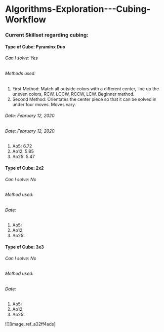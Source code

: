 # Algorithms-Exploration---Cubing-Workflow

### Current Skillset regarding cubing:

#### Type of Cube: Pyraminx Duo
###### Can I solve: Yes
###### Methods used: 
1. First Method: Match all outside colors with a different center, line up the uneven colors, RCW, LCCW, RCCW, LCW. Beginner method.
2. Second Method: Orientates the center piece so that it can be solved in under four moves. Moves vary.
###### Date: February 12, 2020
###### Date: February 12, 2020
1. Ao5: 6.72
2. Ao12: 5.85
3. Ao25: 5.47

#### Type of Cube: 2x2
###### Can I solve: No
###### Method used: 
###### Date:
1. Ao5: 
2. Ao12:
3. Ao25: 

#### Type of Cube: 3x3
###### Can I solve: No
###### Method used: 
###### Date:
1. Ao5: 
2. Ao12:
3. Ao25: 

![][image_ref_a32ff4ads]
